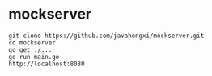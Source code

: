 # mockserver
```
git clone https://github.com/javahongxi/mockserver.git
cd mockserver
go get ./...
go run main.go
http://localhost:8080
```
